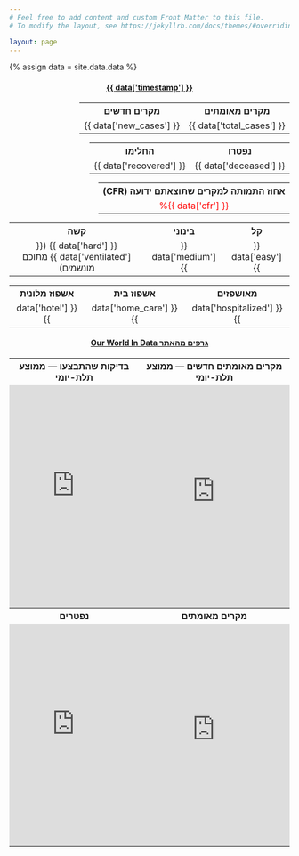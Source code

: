 ```yaml
---
# Feel free to add content and custom Front Matter to this file.
# To modify the layout, see https://jekyllrb.com/docs/themes/#overriding-theme-defaults

layout: page
---
```


{% assign data = site.data.data %}

<div dir="rtl">
<center><h4><a href="https://govextra.gov.il/ministry-of-health/corona/corona-virus"><span class="data_cell" id="timestamp">{{ data['timestamp'] }}</span></a></h4></center>

<style>
table {
  border: none;
  border-collapse: collapse;
  table-layout: fixed;
  width: 100%;
  text-align: center;
  margin-bottom: 5pt;
}

table.owid-charts td {
  padding: 0px;
}

</style>

<table>
  <tr>
    <th>מקרים מאומתים</th>
    <th>מקרים חדשים</th>
  </tr>
  <tr>
    <td class="data_cell" id="total_cases">{{ data['total_cases'] }}</td>
    <td class="data_cell" id="new_cases">{{ data['new_cases'] }}</td>
  </tr>
</table>

<table>
  <tr>
    <th>נפטרו</th>
    <th>החלימו</th>
  </tr>
  <tr>
    <td class="data_cell" id="deceased">{{ data['deceased'] }}</td>
    <td class="data_cell" id="recovered">{{ data['recovered'] }}</td>
  </tr>
</table>

<table>
  <tr>
    <th>אחוז התמותה למקרים שתוצאתם ידועה (CFR)</th>
  </tr>
  <tr>
    <td>
    <span style="color: red;"><span class="data_cell" id="cfr">{{ data['cfr'] }}</span>%</span>
    </td>
  </tr>
</table>

<table>
  <tr>
    <th>קל</th>
    <th>בינוני</th>
    <th>קשה</th>
  </tr>
  <tr>
    <td class="data_cell" id="easy">{{ data['easy'] }}</td>
    <td class="data_cell" id="medium">{{ data['medium'] }}</td>
    <td><span class="data_cell" id="hard">{{ data['hard'] }}</span> (<span class="data_cell" id="ventilated">{{ data['ventilated'] }}</span> מתוכם מונשמים) </td>
  </tr>
</table>

<table>
  <tr>
    <th>מאושפזים</th>
    <th>אשפוז בית</th>
    <th>אשפוז מלונית</th>
  </tr>
  <tr>
    <td class="data_cell" id="hospitalized">{{ data['hospitalized'] }}</td>
    <td class="data_cell" id="home_care">{{ data['home_care'] }}</td>
    <td class="data_cell" id="hotel">{{ data['hotel'] }}</td>
  </tr>
</table>

<center><h4><a href="https://ourworldindata.org/coronavirus">גרפים מהאתר Our World In Data</a></h4></center>

<table class="owid-charts">
  <tr>
    <th>מקרים מאומתים חדשים — ממוצע תלת-יומי</th>
    <th>בדיקות שהתבצעו — ממוצע תלת-יומי</th>
  </tr>
  <tr>
    <td><iframe src="https://ourworldindata.org/grapher/daily-covid-cases-3-day-average?time=2020-03-01..&country=ISR" style="width: 100%; height: 400px; border: 0px none;"></iframe></td>
    <td><iframe src="https://ourworldindata.org/grapher/daily-covid-19-tests-rolling-3-day-average?time=2020-03-01..&country=ISR" style="width: 100%; height: 400px; border: 0px none;"></iframe></td>
  </tr>
  <tr>
    <th>מקרים מאומתים</th>
    <th>נפטרים</th>
  </tr>
  <tr>
    <td><iframe src="https://ourworldindata.org/grapher/total-cases-covid-19?time=2020-03-01..&country=ISR" style="width: 100%; height: 400px; border: 0px none;"></iframe></td>
    <td><iframe src="https://ourworldindata.org/grapher/total-deaths-covid-19?time=2020-03-01..&country=ISR" style="width: 100%; height: 400px; border: 0px none;"></iframe></td>
  </tr>
</table>


</div>